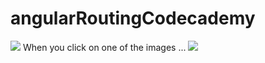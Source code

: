 # angularRoutingCodecademy

<img src="https://cloud.githubusercontent.com/assets/19864300/19019056/8f9b9b94-88d4-11e6-89c3-cdfa86599269.png"/>
When you click on one of the images ...
<img src="https://cloud.githubusercontent.com/assets/19864300/19019059/908cec2e-88d4-11e6-80b3-12e9a1d5c80a.png"/>
